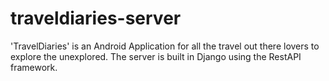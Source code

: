 # traveldiaries-server

'TravelDiaries' is an Android Application for all the travel out there lovers to explore the unexplored. The server is built in Django using the RestAPI framework.
